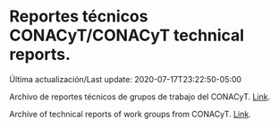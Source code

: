 # Reportes técnicos CONACyT/CONACyT technical reports.

Última actualización/Last update: 2020-07-17T23:22:50-05:00

Archivo de reportes técnicos de grupos de trabajo del CONACyT. [Link](https://coronavirus.conacyt.mx/productos/index.html).

Archive of technical reports of work groups from CONACyT. [Link](https://coronavirus.conacyt.mx/productos/index.html).
